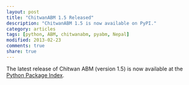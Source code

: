 ```yaml
---
layout: post
title: "ChitwanABM 1.5 Released"
description: "ChitwanABM 1.5 is now available on PyPI."
category: articles
tags: [python, ABM, chitwanabm, pyabm, Nepal]
modified: 2013-02-23
comments: true
share: true
---
```

The latest release of Chitwan ABM (version 1.5) is now available at the 
[Python Package Index](http://pypi.python.org/pypi/chitwanabm/1.5).


